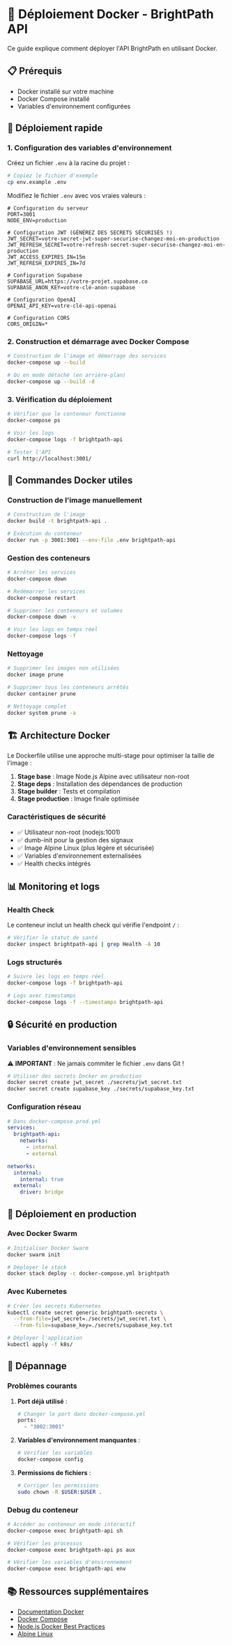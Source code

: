 # 🐳 Déploiement Docker - BrightPath API

Ce guide explique comment déployer l'API BrightPath en utilisant Docker.

## 📋 Prérequis

- Docker installé sur votre machine
- Docker Compose installé
- Variables d'environnement configurées

## 🚀 Déploiement rapide

### 1. Configuration des variables d'environnement

Créez un fichier `.env` à la racine du projet :

```bash
# Copiez le fichier d'exemple
cp env.example .env
```

Modifiez le fichier `.env` avec vos vraies valeurs :

```env
# Configuration du serveur
PORT=3001
NODE_ENV=production

# Configuration JWT (GÉNÉREZ DES SECRETS SÉCURISÉS !)
JWT_SECRET=votre-secret-jwt-super-securise-changez-moi-en-production
JWT_REFRESH_SECRET=votre-refresh-secret-super-securise-changez-moi-en-production
JWT_ACCESS_EXPIRES_IN=15m
JWT_REFRESH_EXPIRES_IN=7d

# Configuration Supabase
SUPABASE_URL=https://votre-projet.supabase.co
SUPABASE_ANON_KEY=votre-clé-anon-supabase

# Configuration OpenAI
OPENAI_API_KEY=votre-clé-api-openai

# Configuration CORS
CORS_ORIGIN=*
```

### 2. Construction et démarrage avec Docker Compose

```bash
# Construction de l'image et démarrage des services
docker-compose up --build

# Ou en mode détaché (en arrière-plan)
docker-compose up --build -d
```

### 3. Vérification du déploiement

```bash
# Vérifier que le conteneur fonctionne
docker-compose ps

# Voir les logs
docker-compose logs -f brightpath-api

# Tester l'API
curl http://localhost:3001/
```

## 🔧 Commandes Docker utiles

### Construction de l'image manuellement

```bash
# Construction de l'image
docker build -t brightpath-api .

# Exécution du conteneur
docker run -p 3001:3001 --env-file .env brightpath-api
```

### Gestion des conteneurs

```bash
# Arrêter les services
docker-compose down

# Redémarrer les services
docker-compose restart

# Supprimer les conteneurs et volumes
docker-compose down -v

# Voir les logs en temps réel
docker-compose logs -f
```

### Nettoyage

```bash
# Supprimer les images non utilisées
docker image prune

# Supprimer tous les conteneurs arrêtés
docker container prune

# Nettoyage complet
docker system prune -a
```

## 🏗️ Architecture Docker

Le Dockerfile utilise une approche multi-stage pour optimiser la taille de l'image :

1. **Stage base** : Image Node.js Alpine avec utilisateur non-root
2. **Stage deps** : Installation des dépendances de production
3. **Stage builder** : Tests et compilation
4. **Stage production** : Image finale optimisée

### Caractéristiques de sécurité

- ✅ Utilisateur non-root (nodejs:1001)
- ✅ dumb-init pour la gestion des signaux
- ✅ Image Alpine Linux (plus légère et sécurisée)
- ✅ Variables d'environnement externalisées
- ✅ Health checks intégrés

## 📊 Monitoring et logs

### Health Check

Le conteneur inclut un health check qui vérifie l'endpoint `/` :

```bash
# Vérifier le statut de santé
docker inspect brightpath-api | grep Health -A 10
```

### Logs structurés

```bash
# Suivre les logs en temps réel
docker-compose logs -f brightpath-api

# Logs avec timestamps
docker-compose logs -f --timestamps brightpath-api
```

## 🔒 Sécurité en production

### Variables d'environnement sensibles

⚠️ **IMPORTANT** : Ne jamais commiter le fichier `.env` dans Git !

```bash
# Utiliser des secrets Docker en production
docker secret create jwt_secret ./secrets/jwt_secret.txt
docker secret create supabase_key ./secrets/supabase_key.txt
```

### Configuration réseau

```yaml
# Dans docker-compose.prod.yml
services:
  brightpath-api:
    networks:
      - internal
      - external

networks:
  internal:
    internal: true
  external:
    driver: bridge
```

## 🚀 Déploiement en production

### Avec Docker Swarm

```bash
# Initialiser Docker Swarm
docker swarm init

# Déployer le stack
docker stack deploy -c docker-compose.yml brightpath
```

### Avec Kubernetes

```bash
# Créer les secrets Kubernetes
kubectl create secret generic brightpath-secrets \
  --from-file=jwt_secret=./secrets/jwt_secret.txt \
  --from-file=supabase_key=./secrets/supabase_key.txt

# Déployer l'application
kubectl apply -f k8s/
```

## 🐛 Dépannage

### Problèmes courants

1. **Port déjà utilisé** :
   ```bash
   # Changer le port dans docker-compose.yml
   ports:
     - "3002:3001"
   ```

2. **Variables d'environnement manquantes** :
   ```bash
   # Vérifier les variables
   docker-compose config
   ```

3. **Permissions de fichiers** :
   ```bash
   # Corriger les permissions
   sudo chown -R $USER:$USER .
   ```

### Debug du conteneur

```bash
# Accéder au conteneur en mode interactif
docker-compose exec brightpath-api sh

# Vérifier les processus
docker-compose exec brightpath-api ps aux

# Vérifier les variables d'environnement
docker-compose exec brightpath-api env
```

## 📚 Ressources supplémentaires

- [Documentation Docker](https://docs.docker.com/)
- [Docker Compose](https://docs.docker.com/compose/)
- [Node.js Docker Best Practices](https://nodejs.org/en/docs/guides/nodejs-docker-webapp/)
- [Alpine Linux](https://alpinelinux.org/)
